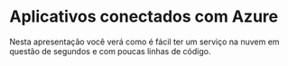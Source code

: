 # Aplicativos conectados com Azure

Nesta apresentação você verá como é fácil ter um serviço na nuvem em questão de segundos e com poucas linhas de código.
